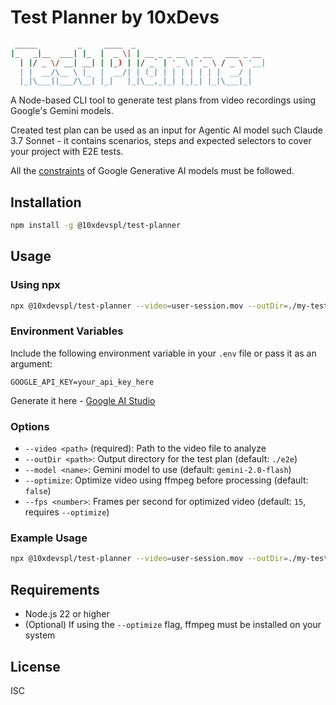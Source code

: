 # Test Planner by 10xDevs

```bash
 _____         _     ____  _
|_   _|__  ___| |_  |  _ \| | __ _ _ __  _ __   ___ _ __
  | |/ _ \/ __| __| | |_) | |/ _` | '_ \| '_ \ / _ \ '__|
  | |  __/\__ \ |_  |  __/| | (_| | | | | | | |  __/ |
  |_|\___||___/\__| |_|   |_|\__,_|_| |_|_| |_|\___|_|
```

A Node-based CLI tool to generate test plans from video recordings using Google's Gemini models.

Created test plan can be used as an input for Agentic AI model such Claude 3.7 Sonnet - it contains scenarios, steps and expected selectors to cover your project with E2E tests.

All the [constraints](https://ai.google.dev/gemini-api/docs/vision?lang=node#prompting-video) of Google Generative AI models must be followed.

## Installation

```bash
npm install -g @10xdevspl/test-planner
```

## Usage

### Using npx

```bash
npx @10xdevspl/test-planner --video=user-session.mov --outDir=./my-tests
```

### Environment Variables

Include the following environment variable in your `.env` file or pass it as an argument:

```
GOOGLE_API_KEY=your_api_key_here
```

Generate it here - [Google AI Studio](https://aistudio.google.com/apikey)

### Options

- `--video <path>` (required): Path to the video file to analyze
- `--outDir <path>`: Output directory for the test plan (default: `./e2e`)
- `--model <name>`: Gemini model to use (default: `gemini-2.0-flash`)
- `--optimize`: Optimize video using ffmpeg before processing (default: `false`)
- `--fps <number>`: Frames per second for optimized video (default: `15`, requires `--optimize`)

### Example Usage

```bash
npx @10xdevspl/test-planner --video=user-session.mov --outDir=./my-tests
```

## Requirements

- Node.js 22 or higher
- (Optional) If using the `--optimize` flag, ffmpeg must be installed on your system

## License

ISC
